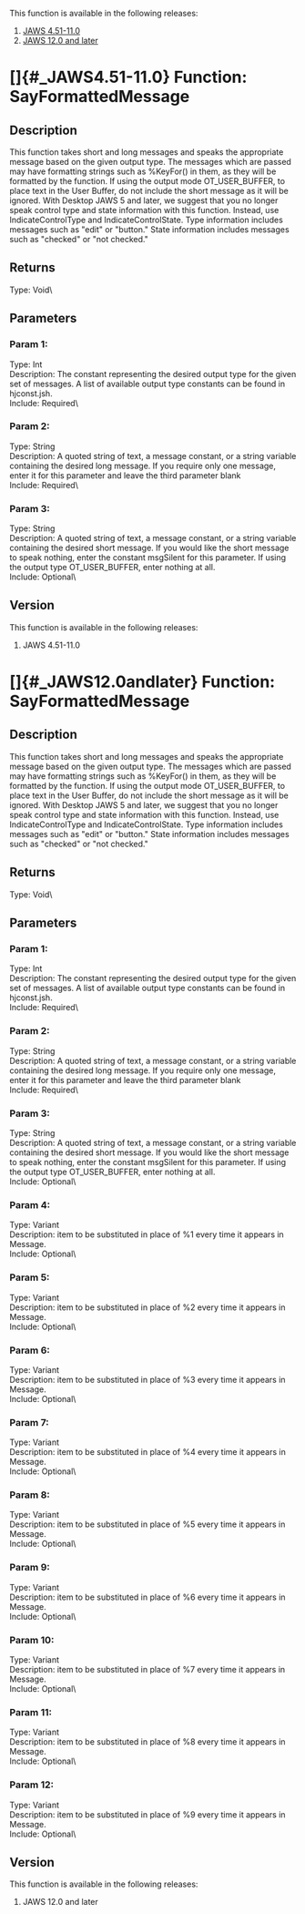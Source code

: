 This function is available in the following releases:

1.  [JAWS 4.51-11.0](#_JAWS4.51-11.0)
2.  [JAWS 12.0 and later](#_JAWS12.0andlater)

# []{#_JAWS4.51-11.0} Function: SayFormattedMessage

## Description

This function takes short and long messages and speaks the appropriate
message based on the given output type. The messages which are passed
may have formatting strings such as %KeyFor() in them, as they will be
formatted by the function. If using the output mode OT_USER_BUFFER, to
place text in the User Buffer, do not include the short message as it
will be ignored. With Desktop JAWS 5 and later, we suggest that you no
longer speak control type and state information with this function.
Instead, use IndicateControlType and IndicateControlState. Type
information includes messages such as \"edit\" or \"button.\" State
information includes messages such as \"checked\" or \"not checked.\"

## Returns

Type: Void\

## Parameters

### Param 1:

Type: Int\
Description: The constant representing the desired output type for the
given set of messages. A list of available output type constants can be
found in hjconst.jsh.\
Include: Required\

### Param 2:

Type: String\
Description: A quoted string of text, a message constant, or a string
variable containing the desired long message. If you require only one
message, enter it for this parameter and leave the third parameter
blank\
Include: Required\

### Param 3:

Type: String\
Description: A quoted string of text, a message constant, or a string
variable containing the desired short message. If you would like the
short message to speak nothing, enter the constant msgSilent for this
parameter. If using the output type OT_USER_BUFFER, enter nothing at
all.\
Include: Optional\

## Version

This function is available in the following releases:

1.  JAWS 4.51-11.0

# []{#_JAWS12.0andlater} Function: SayFormattedMessage

## Description

This function takes short and long messages and speaks the appropriate
message based on the given output type. The messages which are passed
may have formatting strings such as %KeyFor() in them, as they will be
formatted by the function. If using the output mode OT_USER_BUFFER, to
place text in the User Buffer, do not include the short message as it
will be ignored. With Desktop JAWS 5 and later, we suggest that you no
longer speak control type and state information with this function.
Instead, use IndicateControlType and IndicateControlState. Type
information includes messages such as \"edit\" or \"button.\" State
information includes messages such as \"checked\" or \"not checked.\"

## Returns

Type: Void\

## Parameters

### Param 1:

Type: Int\
Description: The constant representing the desired output type for the
given set of messages. A list of available output type constants can be
found in hjconst.jsh.\
Include: Required\

### Param 2:

Type: String\
Description: A quoted string of text, a message constant, or a string
variable containing the desired long message. If you require only one
message, enter it for this parameter and leave the third parameter
blank\
Include: Required\

### Param 3:

Type: String\
Description: A quoted string of text, a message constant, or a string
variable containing the desired short message. If you would like the
short message to speak nothing, enter the constant msgSilent for this
parameter. If using the output type OT_USER_BUFFER, enter nothing at
all.\
Include: Optional\

### Param 4:

Type: Variant\
Description: item to be substituted in place of %1 every time it appears
in Message.\
Include: Optional\

### Param 5:

Type: Variant\
Description: item to be substituted in place of %2 every time it appears
in Message.\
Include: Optional\

### Param 6:

Type: Variant\
Description: item to be substituted in place of %3 every time it appears
in Message.\
Include: Optional\

### Param 7:

Type: Variant\
Description: item to be substituted in place of %4 every time it appears
in Message.\
Include: Optional\

### Param 8:

Type: Variant\
Description: item to be substituted in place of %5 every time it appears
in Message.\
Include: Optional\

### Param 9:

Type: Variant\
Description: item to be substituted in place of %6 every time it appears
in Message.\
Include: Optional\

### Param 10:

Type: Variant\
Description: item to be substituted in place of %7 every time it appears
in Message.\
Include: Optional\

### Param 11:

Type: Variant\
Description: item to be substituted in place of %8 every time it appears
in Message.\
Include: Optional\

### Param 12:

Type: Variant\
Description: item to be substituted in place of %9 every time it appears
in Message.\
Include: Optional\

## Version

This function is available in the following releases:

1.  JAWS 12.0 and later
